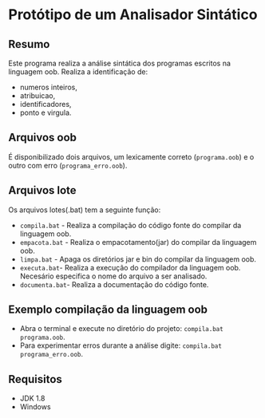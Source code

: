 # Protótipo de um Analisador Sintático

## **Resumo**
Este programa realiza a análise sintática dos programas escritos na linguagem oob. 
Realiza a identificação de:
 - numeros inteiros,
 - atribuicao,
 - identificadores,
 - ponto e virgula.

## **Arquivos oob**
É disponibilizado dois arquivos, um lexicamente correto (`programa.oob`) e o outro com erro (`programa_erro.oob`).

## **Arquivos lote**
Os arquivos lotes(.bat) tem a seguinte função:
- `compila.bat` - Realiza a compilação do código fonte do compilar da linguagem oob.
- `empacota.bat` - Realiza o empacotamento(jar) do compilar da linguagem oob.
- `limpa.bat` - Apaga os diretórios jar e bin do compilar da linguagem oob.
- `executa.bat`- Realiza a execução do compilador da linguagem oob. Necesário especifica o nome do arquivo a ser analisado.
- `documenta.bat`- Realiza a documentação do código fonte.

## **Exemplo compilação da linguagem oob**
- Abra o terminal e execute no diretório do projeto: `compila.bat programa.oob`.
- Para experimentar erros durante a análise digite: `compila.bat programa_erro.oob`.

## **Requisitos** 
- JDK 1.8 
- Windows